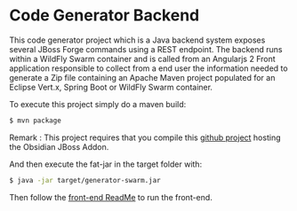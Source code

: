 # Code Generator Backend

This code generator project which is a Java backend system exposes several JBoss Forge commands
using a REST endpoint. The backend runs within a WildFly Swarm container and is called from 
an Angularjs 2 Front application responsible to collect from a end user the information needed to generate 
a Zip file containing an Apache Maven project populated for an Eclipse Vert.x, Spring Boot or WildFly Swarm 
container. 

To execute this project simply do a maven build:

```bash
$ mvn package
```

Remark : This project requires that you compile this [github project](git@github.com:obsidian-toaster/obsidian-addon.git) hosting the Obsidian JBoss Addon.

And then execute the fat-jar in the target folder with:

```bash
$ java -jar target/generator-swarm.jar 
```

Then follow the [front-end ReadMe][1] to run the front-end.

[1]:https://github.com/obsidian-toaster/generator-frontend/blob/master/README.md